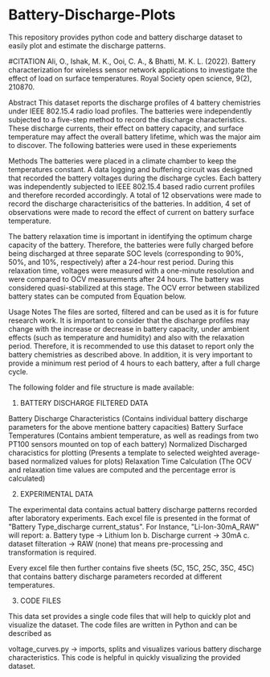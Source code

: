 # Battery-Discharge-Plots
This repository provides python code and battery discharge dataset to easily plot and estimate the discharge patterns. 

 #CITATION
Ali, O., Ishak, M. K., Ooi, C. A., & Bhatti, M. K. L. (2022). Battery characterization for wireless sensor network applications to investigate the effect of load on surface temperatures. Royal Society open science, 9(2), 210870.

Abstract
This dataset reports the discharge profiles of 4 battery chemistries under IEEE 802.15.4 radio load profiles. The batteries were independently subjected to a five-step method to record the discharge characteristics. These discharge currents, their effect on battery capacity, and surface temperature may affect the overall battery lifetime, which was the major aim to discover. The following batteries were used in these experiements



Methods
The batteries were placed in a climate chamber to keep the temperatures constant. A data logging and buffering circuit was designed that recorded the battery voltages during the discharge cycles. Each battery was independently subjected to IEEE 802.15.4 based radio current profiles and therefore recorded accordingly. A total of 12 observations were made to record the discharge characterisitics of the batteries. In addition, 4 set of observations were made to record the effect of current on battery surface temperature. 

The battery relaxation time is important in identifying the optimum charge capacity of the battery. Therefore, the batteries were fully charged before being discharged at three separate SOC levels (corresponding to 90%, 50%, and 10%, respectively) after a 24-hour rest period. During this relaxation time, voltages were measured with a one-minute resolution and were compared to OCV measurements after 24 hours. The battery was considered quasi-stabilized at this stage. The OCV error between stabilized battery states can be computed from Equation below.

 

Usage Notes
The files are sorted, filtered and can be used as it is for future research work. It is important to consider that the discharge profiles may change with the increase or decrease in battery capacity, under ambient effects (such as temperature and humidity) and also with the relaxation period. Therefore, it is recommended to use this dataset to report only the battery chemistries as described above. In addition, it is very important to provide a minimum rest period of 4 hours to each battery, after a full charge cycle. 

The following folder and file structure is made available:

1. BATTERY DISCHARGE FILTERED DATA

Battery Discharge Characteristics (Contains individual battery discharge parameters for the above mentione battery capacities)
Battery Surface Temperatures (Contains ambient temperature, as well as readings from two PT100 sensors mounted on top of each battery)
Normalized Discharged characistics for plotting (Presents a template to selected weighted average-based normalized values for plots)
Relaxation Time Calculation (The OCV and relaxation time values are computed and the percentage error is calculated)

2. EXPERIMENTAL DATA

The experimental data contains actual battery discharge patterns recorded after laboratory experiments. Each excel file is presented in the format of 
"Battery Type_discharge current_status". For Instance, "Li-Ion-30mA_RAW" will report:
a. Battery type -> Lithium Ion
b. Discharge current -> 30mA
c. dataset filteration -> RAW (none) that means pre-processing and transformation is required.

Every excel file then further contains five sheets (5C, 15C, 25C, 35C, 45C) that contains battery discharge parameters recorded at different temperatures. 


3. CODE FILES

This data set provides a single code files that will help to quickly plot and visualize the dataset. The code files are written in Python and can be described as


voltage_curves.py ->  imports, splits and visualizes various battery discharge characteristics. This code is helpful in quickly visualizing the provided dataset. 
